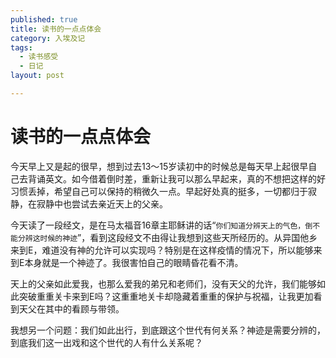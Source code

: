 ```yaml
---
published: true
title: 读书的一点点体会
category: 入埃及记
tags:
  - 读书感受
  - 日记
layout: post

---
```


# 读书的一点点体会

今天早上又是起的很早，想到过去13～15岁读初中的时候总是每天早上起很早自己去背诵英文。如今借着倒时差，重新让我可以那么早起来，真的不想把这样的好习惯丢掉，希望自己可以保持的稍微久一点。早起好处真的挺多，一切都归于寂静，在寂静中也尝试去亲近天上的父亲。

今天读了一段经文，是在马太福音16章主耶稣讲的话“`你们知道分辨天上的气色，倒不能分辨这时候的神迹`”，看到这段经文不由得让我想到这些天所经历的。从异国他乡来到E，难道没有神的允许可以实现吗？特别是在这样疫情的情况下，所以能够来到E本身就是一个神迹了。我很害怕自己的眼睛昏花看不清。

天上的父亲如此爱我，也那么爱我的弟兄和老师们，没有天父的允许，我们能够如此突破重重关卡来到E吗？这重重地关卡却隐藏着重重的保护与祝福，让我更加看到天父在其中的看顾与带领。

我想另一个问题：我们如此出行，到底跟这个世代有何关系？神迹是需要分辨的，到底我们这一出戏和这个世代的人有什么关系呢？